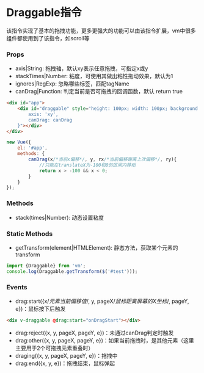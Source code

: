 Draggable指令
====================
该指令实现了基本的拖拽功能，更多更强大的功能可以由该指令扩展，vm中很多组件都使用到了该指令，如scroll等

### Props

* axis|String: 拖拽轴，默认xy表示任意拖拽，可指定x或y
* stackTimes|Number: 粘度，可使用其做出粘性拖动效果，默认为1
* ignores|RegExp: 忽略哪些标签，匹配tagName
* canDrag|Function: 判定当前是否可拖拽的回调函数，默认 return true

```html
<div id="app">
    <div id="draggable" style="height: 100px; width: 100px; background: red;" v-draggable="{
        axis: 'xy',
        canDrag: canDrag
    }"></div>
</div>
```

```js
new Vue({
    el: '#app',
    methods: {
        canDrag(x/*当前x偏移*/, y, rx/*当前偏移距离上次偏移*/, ry){
            //只能在translateX为-100和0的区间内移动
            return x > -100 && x < 0;
        }
    }
});
```

### Methods

* stack(times|Number): 动态设置粘度

### Static Methods

* getTransform(element|HTMLElement): 静态方法，获取某个元素的transform

```js
import {Draggable} from 'vm';
console.log(Draggable.getTransform($('#test')));
```

### Events

* drag:start({x/*元素当前偏移值*/, y, pageX/*鼠标距离屏幕的X坐标*/, pageY, e})：鼠标按下后触发

```html
<div v-draggable @drag:start="onDragStart"></div>
```

* drag:reject({x, y, pageX, pageY, e})：未通过canDrag判定时触发
* drag:other({x, y, pageX, pageY, e})：如果当前拖拽时，是其他元素（这里主要用于2个可拖拽元素重叠时）
* draging({x, y, pageX, pageY, e})：拖拽中
* drag:end({x, y, e})：拖拽结束，鼠标弹起
